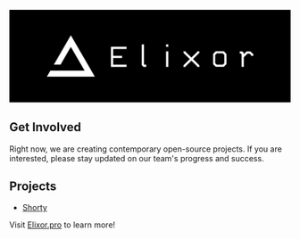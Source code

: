 ![Elixor header](https://github.com/ElixorTeam/.github/blob/main/assets/elixor.png)

## Get Involved
Right now, we are creating contemporary open-source projects. If you are interested, please stay updated on our team's progress and success.

## Projects
* [Shorty](https://myshorty.ru)


Visit [Elixor.pro]() to learn more!
